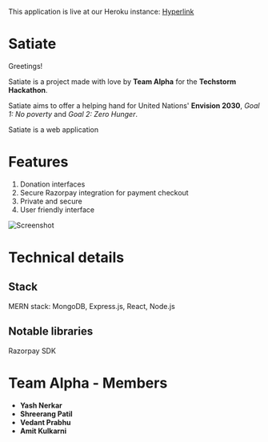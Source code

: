 This application is live at our Heroku instance:
[Hyperlink](https://satiate-dmce.herokuapp.com/)

# Satiate

Greetings!

Satiate is a project made with love by **Team Alpha** for the 
**Techstorm Hackathon**.

Satiate aims to offer a helping hand for United Nations' **Envision 2030**,
*Goal 1: No poverty*  and *Goal 2: Zero Hunger*. 

Satiate is a web application 

# Features
1. Donation interfaces
2. Secure Razorpay integration for payment checkout
3. Private and secure
4. User friendly interface


![Screenshot](https://i.imgur.com/6uheGBP.png)

# Technical details
## Stack
MERN stack: MongoDB, Express.js, React, Node.js

## Notable libraries
Razorpay SDK


# Team Alpha - Members
- **Yash Nerkar**
- **Shreerang Patil**
- **Vedant Prabhu**
- **Amit Kulkarni**
